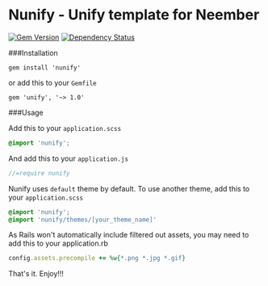 # Nunify - Unify template for Neember

[![Gem Version](https://badge.fury.io/rb/nunify.svg)](http://badge.fury.io/rb/nunify)
[![Dependency Status](https://gemnasium.com/Neember/nunify.svg)](https://gemnasium.com/Neember/nunify)

###Installation

```
gem install 'nunify'
```

or add this to your `Gemfile`

```
gem 'unify', '~> 1.0'
```

###Usage

Add this to your `application.scss`

```scss
@import 'nunify';
```

And add this to your `application.js` 

```js
//=require nunify
```

Nunify uses `default` theme by default. To use another theme, add this to your `application.scss`

```scss
@import 'nunify';
@import 'nunify/themes/[your_theme_name]'
```

As Rails won't automatically include filtered out assets, you may need to add this to your application.rb

```ruby
config.assets.precompile += %w{*.png *.jpg *.gif}
```

That's it. Enjoy!!!

